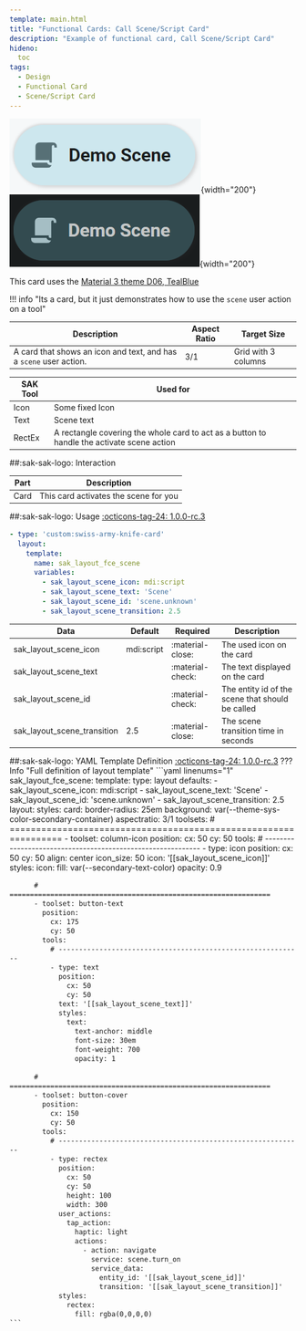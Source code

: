 ```yaml
---
template: main.html
title: "Functional Cards: Call Scene/Script Card"
description: "Example of functional card, Call Scene/Script Card"
hideno:
  toc
tags:
  - Design
  - Functional Card
  - Scene/Script Card
---
```

<!-- GT/GL -->

![Swiss Army Knife Functional Card Scene D06 Light](../../assets/screenshots/sak-functional-card-12-scene-theme-d06-light.png){width="200"}
<br>![Swiss Army Knife Functional Card Scene D06 Dark](../../assets/screenshots/sak-functional-card-12-scene-theme-d06-dark.png){width="200"}

This card uses the [Material 3 theme D06, TealBlue][ham3-d06-url]

!!! info "Its a card, but it just demonstrates how to use the `scene` user action on a tool"

| Description| Aspect Ratio| Target Size |
|-|-|-|
| A card that shows an icon and text, and has a `scene` user action.| 3/1 | Grid with 3 columns |

| SAK Tool| Used for |
|-|-|
| Icon | Some fixed Icon|
| Text | Scene text|
| RectEx | A rectangle covering the whole card to act as a button to handle the activate scene action|

##:sak-sak-logo: Interaction

| Part | Description|
|-|-|
| Card | This card activates the scene for you|

##:sak-sak-logo: Usage
[:octicons-tag-24: 1.0.0-rc.3][github-releases]

```yaml linenums="1"
- type: 'custom:swiss-army-knife-card'
  layout:
    template:
      name: sak_layout_fce_scene
      variables:
        - sak_layout_scene_icon: mdi:script
        - sak_layout_scene_text: 'Scene'
        - sak_layout_scene_id: 'scene.unknown'
        - sak_layout_scene_transition: 2.5
```

| Data | Default| Required | Description |
|-|-|-|-|
| sak_layout_scene_icon | mdi:script | :material-close: | The used icon on the card |
| sak_layout_scene_text | | :material-check: | The text displayed on the card |
| sak_layout_scene_id | | :material-check: | The entity id of the scene that should be called |
| sak_layout_scene_transition | 2.5 | :material-close: | The scene transition time in seconds |

##:sak-sak-logo: YAML Template Definition
[:octicons-tag-24: 1.0.0-rc.3][github-releases]
??? Info "Full definition of layout template"
    ```yaml linenums="1"
    sak_layout_fce_scene:
      template:
        type: layout
        defaults: 
          - sak_layout_scene_icon: mdi:script
          - sak_layout_scene_text: 'Scene'
          - sak_layout_scene_id: 'scene.unknown'
          - sak_layout_scene_transition: 2.5
      layout:
        styles:
          card:
            border-radius: 25em
            background: var(--theme-sys-color-secondary-container)
        aspectratio: 3/1
        toolsets:
          # ================================================================
          - toolset: column-icon
            position:
              cx: 50
              cy: 50
            tools:
              # ------------------------------------------------------------
              - type: icon
                position:
                  cx: 50
                  cy: 50
                  align: center
                  icon_size: 50
                icon: '[[sak_layout_scene_icon]]'
                styles:
                  icon:
                    fill: var(--secondary-text-color)
                    opacity: 0.9
                
          # ================================================================
          - toolset: button-text
            position:
              cx: 175
              cy: 50
            tools:
              # ------------------------------------------------------------
              - type: text
                position:
                  cx: 50
                  cy: 50
                text: '[[sak_layout_scene_text]]'
                styles:
                  text:
                    text-anchor: middle
                    font-size: 30em
                    font-weight: 700
                    opacity: 1

          # ================================================================
          - toolset: button-cover
            position:
              cx: 150
              cy: 50
            tools:
              # ------------------------------------------------------------
              - type: rectex
                position:
                  cx: 50
                  cy: 50
                  height: 100
                  width: 300
                user_actions:
                  tap_action:
                    haptic: light
                    actions:
                      - action: navigate
                        service: scene.turn_on
                        service_data:
                          entity_id: '[[sak_layout_scene_id]]'
                          transition: '[[sak_layout_scene_transition]]'
                styles:
                  rectex:
                    fill: rgba(0,0,0,0)
    ```
<!-- Image references -->

<!--- Internal References... --->
[Swiss Army Knife Tutorial 02]: ../tutorials/10-step-tutorial-02-intro.md

<!--- External References... --->
[ham3-d06-url]: https://material3-themes-manual.amoebelabs.com/examples/material3-example-theme-d06-tealblue/
[github-releases]: https://github.com/amoebelabs/swiss-army-knife-card/releases/
